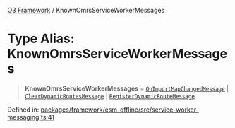 [O3 Framework](../API.md) / KnownOmrsServiceWorkerMessages

# Type Alias: KnownOmrsServiceWorkerMessages

> **KnownOmrsServiceWorkerMessages** = [`OnImportMapChangedMessage`](../interfaces/OnImportMapChangedMessage.md) \| [`ClearDynamicRoutesMessage`](../interfaces/ClearDynamicRoutesMessage.md) \| [`RegisterDynamicRouteMessage`](../interfaces/RegisterDynamicRouteMessage.md)

Defined in: [packages/framework/esm-offline/src/service-worker-messaging.ts:41](https://github.com/openmrs/openmrs-esm-core/blob/18d2874f03a33a6ab8295af0e87ac97fdd150718/packages/framework/esm-offline/src/service-worker-messaging.ts#L41)
